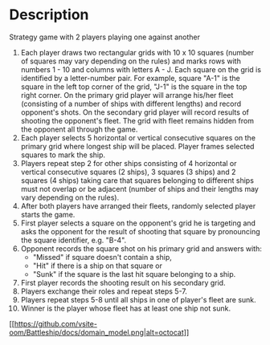 # Description

Strategy game with 2 players playing one against another
1.	Each player draws two rectangular  grids with 10 x 10 squares (number of squares may vary depending on the rules) and marks rows with numbers 1 - 10 and columns with letters A - J. Each square on the grid is identified by a letter-number pair. For example, square "A-1" is the square in the left top corner of the grid, "J-1" is the square in the top right corner. On the primary grid player will arrange his/her fleet (consisting of a number of ships with different lengths) and record opponent's shots. On the secondary grid player will record results of shooting the opponent's fleet. The grid with fleet remains hidden from the opponent all through the game.
2.	Each player selects 5 horizontal or vertical consecutive squares on the primary grid where longest ship will be placed. Player frames selected squares to mark the ship.
3.	Players repeat step 2 for other ships consisting of 4 horizontal or vertical consecutive squares (2 ships), 3 squares (3 ships) and 2 squares (4 ships) taking care that squares belonging to different ships must not overlap or be adjacent (number of ships and their lengths may vary depending on the rules).
4.	After both players have arranged their fleets, randomly selected player starts the game.
5.	First player selects a square on the opponent's grid he is targeting and asks the opponent for the result of shooting that square by pronouncing the square identifier, e.g. "B-4".
6.	Opponent records the square shot on his primary grid and answers with:
    * "Missed" if square doesn't contain a ship,
    * "Hit" if there is a ship on that square or
    * "Sunk" if the square is the last hit square belonging to a ship.
7.	First player records the shooting result on his secondary grid.
8.	Players exchange their roles and repeat steps 5-7.
9.	Players repeat steps 5-8 until all ships in one of player's fleet are sunk.
10.	Winner is the player whose fleet has at least one ship not sunk.


[[https://github.com/vsite-oom/Battleship/docs/domain_model.png|alt=octocat]]
